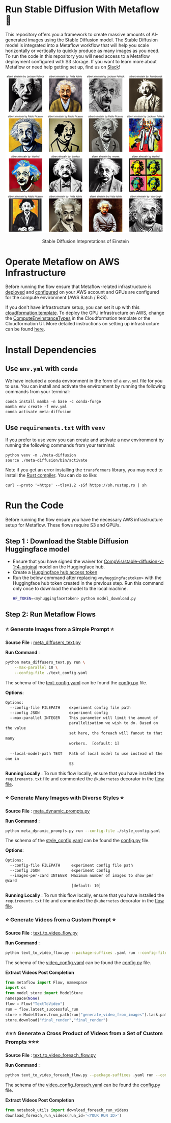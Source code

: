 # Run Stable Diffusion With Metaflow 👋

This repository offers you a framework to create massive amounts of AI-generated images using the Stable Diffusion model. 
The Stable Diffusion model is integrated into a Metaflow workflow that will help you scale horizontally or vertically to quickly produce as many images as you need. To run the code in this repository you will need access to a Metaflow deployment configured with S3 storage. If you want to learn more about Metaflow or need help getting set up, find us on [Slack](http://slack.outerbounds.co/)!

![](/images/einstein_grid.png)

<p align = "center">
Stable Diffusion Intepretations of Einstein
</p>

# Operate Metaflow on AWS Infrastructure
Before running the flow ensure that Metaflow-related infrastructure is [deployed](https://outerbounds.com/docs/aws-deployment-guide/) and [configured](https://outerbounds.com/docs/configure-metaflow/) on your AWS account and GPUs are configured for the compute environment (AWS Batch / EKS). 

If you don't have infrastructure setup, you can set it up with this [cloudformation template](https://github.com/outerbounds/metaflow-tools/blob/master/aws/cloudformation/metaflow-cfn-template.yml). To deploy the GPU infrastructure on AWS, change the [ComputeEnvInstanceTypes](https://github.com/outerbounds/metaflow-tools/blob/d0da1fa4f9aa6845f8091d06a1b7a99962986c98/aws/cloudformation/metaflow-cfn-template.yml#L42) in the Cloudformation template or the Cloudformation UI. More detailed instructions on setting up infrastructure can be found [here](https://outerbounds.com/docs/cloudformation/).


# Install Dependencies

## Use `env.yml` with `conda`

We have included a conda environment in the form of a `env.yml` file for you to use. You can install and activate the environment by running the following commands from your terminal:
```
conda install mamba -n base -c conda-forge
mamba env create -f env.yml
conda activate meta-diffusion
```

## Use `requirements.txt` with `venv`
If you prefer to use [venv](https://docs.python.org/3/library/venv.html) you can create and activate a new environment by running the following commands from your terminal:
```
python venv -m ./meta-diffusion
source ./meta-diffusion/bin/activate
```
Note if you get an error installing the `transformers` library, you may need to install the [Rust compiler](https://rustup.rs/). You can do so like:
```
curl --proto '=https' --tlsv1.2 -sSf https://sh.rustup.rs | sh
```

# Run the Code
Before running the flow ensure you have the necessary AWS infrastructure setup for Metaflow. These flows require S3 and GPU/s.


## Step 1 : Download the Stable Diffusion Huggingface model
- Ensure that you have signed the waiver for [CompVis/stable-diffusion-v-1-4-original](https://huggingface.co/CompVis/stable-diffusion-v-1-4-original) model on the Huggingface hub.
- Create a [Huggingface hub access token](https://huggingface.co/docs/hub/security-tokens)
- Run the below command after replacing `<myhuggingfacetoken>` with the Huggingface hub token created in the previous step. Run this command only once to download the model to the local machine. 
    ```sh
    HF_TOKEN=<myhuggingfacetoken> python model_download.py
    ```

## Step 2: Run Metaflow Flows


### ⭐ Generate Images from a Simple Prompt ⭐ 
**Source File** : [meta_diffusers_text.py](./meta_diffusers_text.py)


**Run Command** : 
```sh
python meta_diffusers_text.py run \
    --max-parallel 10 \
    --config-file ./text_config.yaml
```

The schema of the [text-config.yaml](./text_config.yaml) can be found the [config.py](./config.py) file.

**Options**:
```
Options:
  --config-file FILEPATH    experiment config file path
  --config JSON             experiment config
  --max-parallel INTEGER    This parameter will limit the amount of
                            parallelisation we wish to do. Based on the value
                            set here, the foreach will fanout to that many
                            workers.  [default: 1]

  --local-model-path TEXT   Path of local model to use instead of the one in
                            S3
```

**Running Locally** : To run this flow locally, ensure that you have installed the `requirements.txt` file and commented the `@kubernetes` decorator in the [flow file](./meta_diffusers_text.py).


### ⭐ Generate Many Images with Diverse Styles ⭐
**Source File** : [meta_dynamic_prompts.py](./meta_dynamic_prompts.py)

**Run Command** : 
```sh
python meta_dynamic_prompts.py run --config-file ./style_config.yaml
```
The schema of the [style_config.yaml](./style_config.yaml) can be found the [config.py](./config.py) file.

**Options**:
```
Options:
  --config-file FILEPATH     experiment config file path
  --config JSON              experiment config
  --images-per-card INTEGER  Maximum number of images to show per @card
                             [default: 10]
```

**Running Locally** : To run this flow locally, ensure that you have installed the `requirements.txt` file and commented the `@kubernetes` decorator in the [flow file](./meta_dynamic_prompts.py).


### ⭐ Generate Videos from a Custom Prompt ⭐

**Source File** : [text_to_video_flow.py](./text_to_video_flow.py)

**Run Command** : 
```sh
python text_to_video_flow.py --package-suffixes .yaml run --config-file ./video_config.yaml
```
The schema of the [video_config.yaml](./video_config.yaml) can be found the [config.py](./config.py) file.

**Extract Videos Post Completion**
```python
from metaflow import Flow, namespace
import os
from model_store import ModelStore
namespace(None)
flow = Flow("TextToVideo")
run = flow.latest_successful_run
store = ModelStore.from_path(run["generate_video_from_images"].task.pathspec)
store.download("final_render","final_render")
```

### ⭐⭐⭐ Generate a Cross Product of Videos from a Set of Custom Prompts ⭐⭐⭐
**Source File** : [text_to_video_foreach_flow.py](./text_to_video_foreach_flow.py)

**Run Command** : 
```sh
python text_to_video_foreach_flow.py --package-suffixes .yaml run --config-file video_config_foreach.yaml
```
The schema of the [video_config_foreach.yaml](./video_config_foreach.yaml) can be found the [config.py](./config.py) file.

**Extract Videos Post Completion**
```python
from notebook_utils import download_foreach_run_videos
download_foreach_run_videos(run_id='<YOUR RUN ID>')
```